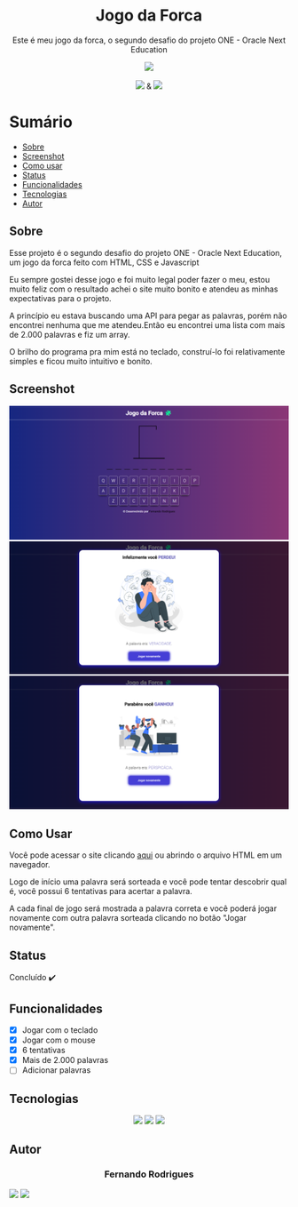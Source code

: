 <h1 align="center">Jogo da Forca</h1>
<p align="center">Este é meu jogo da forca, o segundo desafio do projeto ONE - Oracle Next Education</p>

<p align="center">
  <img height="60px" src="https://i.imgur.com/w0NvalO.png">
</p>


<p align="center">
  <img height="9" src="https://i.imgur.com/PvAbpvx.png"> &
  <img height="13" src="https://i.imgur.com/rEzWrXJ.png">
</p>

Sumário
===========
<!--ts-->
  * [Sobre](#sobre)
  * [Screenshot](#screenshot)
  * [Como usar](#como-usar)
  * [Status](#status)
  * [Funcionalidades](#funcionalidades)
  * [Tecnologias](#tecnologias)
  * [Autor](#autor)
<!--te-->

Sobre
-----
<p>Esse projeto é o segundo desafio do projeto ONE - Oracle Next Education, um jogo da forca feito com HTML, CSS e Javascript</p>
<p>Eu sempre gostei desse jogo e foi muito legal poder fazer o meu, estou muito feliz com o resultado achei o site muito bonito e atendeu as minhas expectativas para o projeto.</p>
<p>A princípio eu estava buscando uma API para pegar as palavras, porém não encontrei nenhuma que me atendeu.Então eu encontrei uma lista com mais de 2.000 palavras e fiz um array.</p>
<p>O brilho do programa pra mim está no teclado, construí-lo foi relativamente simples e ficou muito intuitivo e bonito.</p>

Screenshot
----------
<img alt="home" title="screenshot" src="assets/screenshot/home.png"/>
<img alt="play_again" title="screenshot" src="assets/screenshot/jogar_novamente.png"/>
<img alt="victory" title="screenshot" src="assets/screenshot/vitoria.png"/>

Como Usar
---------
<p>Você pode acessar o site clicando <a href="https://github.com/Fe7rodrigues/one_oracle_next_education/tree/main/challenges/jogo_da_forca">aqui</a> ou abrindo o arquivo HTML em um navegador.</p>
<p>Logo de início uma palavra será sorteada e você pode tentar descobrir qual é, você possui 6 tentativas para acertar a palavra.</p>
<p>A cada final de jogo será mostrada a palavra correta e você poderá jogar novamente com outra palavra sorteada clicando no botão "Jogar novamente".</p>

Status
------
Concluído :heavy_check_mark:

Funcionalidades
---------------
- [x] Jogar com o teclado
- [x] Jogar com o mouse
- [X] 6 tentativas
- [X] Mais de 2.000 palavras
- [ ] Adicionar palavras

Tecnologias
-----------
<p align="center">
  <a href="https://html.com/"><img src="https://img.shields.io/badge/html5-%23E34F26.svg?style=for-the-badge&logo=html5&logoColor=white"/></a>
  <a href="https://www.w3.org/Style/CSS/Overview.en.html"><img src="https://img.shields.io/badge/css3-%231572B6.svg?style=for-the-badge&logo=css3&logoColor=white"/></a>
  <a href="https://www.javascript.com/"><img src="https://img.shields.io/badge/javascript-%23323330.svg?style=for-the-badge&logo=javascript&logoColor=%23F7DF1E"/></a>
</p>

Autor
------
<h3 align="center">Fernando Rodrigues</h3>
<p align="center">
 
 <a hrf="https://github.com/fe7rodrigues"><img src="https://img.shields.io/badge/github-%23121011.svg?style=for-the-badge&logo=github&logoColor=white"></img></a>
  <a hrf="https://www.linkedin.com/in/fe7rodrigues/"><img src="https://img.shields.io/badge/linkedin-%230077B5.svg?style=for-the-badge&logo=linkedin&logoColor=white"></img></a>
</p>
